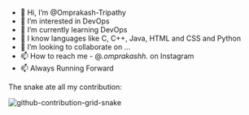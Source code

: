 - 👋 Hi, I’m @Omprakash-Tripathy
- 👀 I’m interested in DevOps
- 🌱 I’m currently learning DevOps
- 🌱 I know languages like C, C++, Java, HTML and CSS and Python
- 💞️ I’m looking to collaborate on ...
- 📫 How to reach me - @_.omprakashh._ on Instagram
- 📫 Always Running Forward

<!---
Omprakash-Tripathy/Omprakash-Tripathy is a ✨ special ✨ repository because its `README.md` (this file) appears on your GitHub profile.
You can click the Preview link to take a look at your changes.
--->

The snake ate all my contribution: 

![github-contribution-grid-snake](https://user-images.githubusercontent.com/91965383/227647056-b3baedb7-0b65-4676-a2fb-ae0b74b21871.gif)
